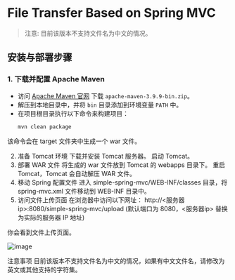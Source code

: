 # File Transfer Based on Spring MVC

> 注意: 目前该版本不支持文件名为中文的情况。

## 安装与部署步骤

### 1. 下载并配置 Apache Maven
- 访问 [Apache Maven 官网](https://maven.apache.org/download.cgi) 下载 `apache-maven-3.9.9-bin.zip`。
- 解压到本地目录中，并将 `bin` 目录添加到环境变量 `PATH` 中。
- 在项目根目录执行以下命令来构建项目：
  ```bash
  mvn clean package
该命令会在 target 文件夹中生成一个 war 文件。

2. 准备 Tomcat 环境
下载并安装 Tomcat 服务器。
启动 Tomcat。
3. 部署 WAR 文件
将生成的 war 文件放到 Tomcat 的 webapps 目录下。
重启 Tomcat，Tomcat 会自动解压 WAR 文件。
4. 移动 Spring 配置文件
进入 simple-spring-mvc/WEB-INF/classes 目录，将 spring-mvc.xml 文件移动到 WEB-INF 目录中。
5. 访问文件上传页面
在浏览器中访问以下网址：
http://<服务器ip>:8080/simple-spring-mvc/upload
(默认端口为 8080，<服务器ip> 替换为实际的服务器 IP 地址)

你会看到文件上传页面。

![image](https://github.com/user-attachments/assets/f4330fe1-37ec-4a5e-9a57-2ef3c1a9041d)


注意事项
目前该版本不支持文件名为中文的情况，如果有中文文件名，请修改为英文或其他支持的字符集。
